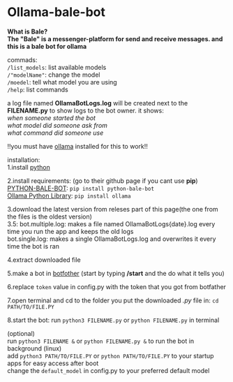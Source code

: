 # Ollama-bale-bot
**What is Bale?<br/>
The "Bale" is a messenger-platform for send and receive messages. and this is a bale bot for ollama**

commads:<br/>
`/list_models`: list available models<br/>
`/"modelName"`: change the model<br/>
`/moedel`: tell what model you are using<br/>
`/help`: list commands<br/>

a log file named **OllamaBotLogs.log** will be created next to the **FILENAME.py** to show logs to the bot owner. it shows:<br/>
_when someone started the bot_<br/>
_what model did someone ask from_<br/>
_what command did someone use_<br/>

!!you must have [ollama](https://ollama.com) installed for this to work!!<br/>

installation:<br/>
1.install [python](https://python.org)

2.install requirements:  (go to their github page if you cant use **pip**)<br/>
[PYTHON-BALE-BOT](https://github.com/python-bale-bot/python-bale-bot): `pip install python-bale-bot`<br/>
[Ollama Python Library](https://github.com/ollama/ollama-python): `pip install ollama`

3.download the latest version from releses part of this page(the one from the files is the oldest version)<br/>
3.5:
bot.multiple.log: makes a file named OllamaBotLogs{date}.log every time you run the app and keeps the old logs<br/>
bot.single.log: makes a single OllamaBotLogs.log and overwrites it every time the bot is ran

4.extract downloaded file

5.make a bot in [botfother](https://ble.ir/botfather) (start by typing **/start** and the do what it tells you)<br/>

6.replace `token` value in config.py with the token that you got from botfather<br/>

7.open terminal and cd to the folder you put the downloaded _.py_ file in: `cd PATH/TO/FILE.PY`<br/>

8.start the bot: run `python3 FILENAME.py` or `python FILENAME.py` in terminal<br/>


(optional)<br/>
run `python3 FILENAME &` or `python FILENAME.py &` to run the bot in background (linux)<br/>
add `python3 PATH/TO/FILE.PY` or `python PATH/TO/FILE.PY` to your startup apps for easy access after boot<br/>
change the `default_model` in config.py to your preferred default model<br/>



